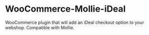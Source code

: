 WooCommerce-Mollie-iDeal
========================

WooCommerce plugin that will add an iDeal checkout option to your webshop. Compatible with Mollie.
